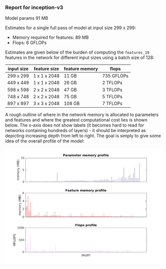 ### Report for inception-v3
Model params 91 MB 

Estimates for a single full pass of model at input size 299 x 299: 

* Memory required for features: 89 MB 
* Flops: 6 GFLOPs 

Estimates are given below of the burden of computing the `features_19` features in the network for different input sizes using a batch size of 128: 

| input size | feature size | feature memory | flops | 
|------------|--------------|----------------|-------| 
| 299 x 299 | 1 x 1 x 2048 | 11 GB | 735 GFLOPs |
| 449 x 449 | 1 x 1 x 2048 | 26 GB | 2 TFLOPs |
| 598 x 598 | 2 x 2 x 2048 | 47 GB | 3 TFLOPs |
| 748 x 748 | 2 x 2 x 2048 | 75 GB | 5 TFLOPs |
| 897 x 897 | 3 x 3 x 2048 | 108 GB | 7 TFLOPs |

A rough outline of where in the network memory is allocated to parameters and features and where the greatest computational cost lies is shown below.  The x-axis does not show labels (it becomes hard to read for networks containing hundreds of layers) - it should be interpreted as depicting increasing depth from left to right.  The goal is simply to give some idea of the overall profile of the model: 

![inception-v3 profile](figs/inception-v3.png)
